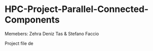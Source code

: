 # HPC-Project-Parallel-Connected-Components
Memebers: Zehra Deniz Tas & Stefano Faccio

Project file de
